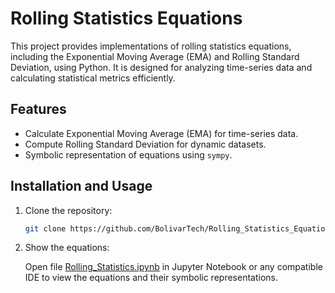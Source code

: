 # Rolling Statistics Equations

This project provides implementations of rolling statistics equations, including the Exponential Moving Average (EMA) and Rolling Standard Deviation, using Python. It is designed for analyzing time-series data and calculating statistical metrics efficiently.

## Features

- Calculate Exponential Moving Average (EMA) for time-series data.
- Compute Rolling Standard Deviation for dynamic datasets.
- Symbolic representation of equations using `sympy`.

## Installation and Usage

1. Clone the repository:
   ```bash
   git clone https://github.com/BolivarTech/Rolling_Statistics_Equations.git
   ```
   
2. Show the equations:
   
   Open file [Rolling_Statistics.ipynb](./Rolling_Statistics.ipynb) in Jupyter Notebook or any compatible IDE to view the equations and their symbolic representations.
  